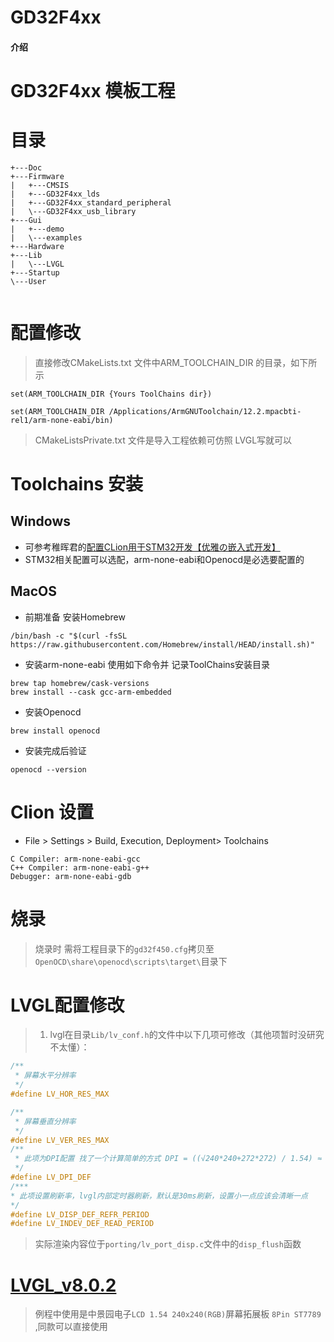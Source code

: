 # GD32F4xx

#### 介绍

# GD32F4xx 模板工程

# 目录

```
+---Doc
+---Firmware
|   +---CMSIS
|   +---GD32F4xx_lds
|   +---GD32F4xx_standard_peripheral
|   \---GD32F4xx_usb_library
+---Gui
|   +---demo
|   \---examples
+---Hardware
+---Lib
|   \---LVGL
+---Startup
\---User


```

# 配置修改

> 直接修改CMakeLists.txt 文件中ARM_TOOLCHAIN_DIR 的目录，如下所示

```text
set(ARM_TOOLCHAIN_DIR {Yours ToolChains dir})
```

```text
set(ARM_TOOLCHAIN_DIR /Applications/ArmGNUToolchain/12.2.mpacbti-rel1/arm-none-eabi/bin)
```

> CMakeListsPrivate.txt 文件是导入工程依赖可仿照 LVGL写就可以

# Toolchains 安装

## Windows

- 可参考稚晖君的[配置CLion用于STM32开发【优雅の嵌入式开发】](https://zhuanlan.zhihu.com/p/145801160)
- STM32相关配置可以选配，arm-none-eabi和Openocd是必选要配置的

## MacOS

- 前期准备 安装Homebrew

```shell
/bin/bash -c "$(curl -fsSL https://raw.githubusercontent.com/Homebrew/install/HEAD/install.sh)"
```

- 安装arm-none-eabi 使用如下命令并 记录ToolChains安装目录

```shell
brew tap homebrew/cask-versions
brew install --cask gcc-arm-embedded
```

- 安装Openocd

```shell
brew install openocd
```

- 安装完成后验证

```shell
openocd --version
```

# Clion 设置

- File > Settings > Build, Execution, Deployment> Toolchains

```text
C Compiler: arm-none-eabi-gcc
C++ Compiler: arm-none-eabi-g++
Debugger: arm-none-eabi-gdb
```

# 烧录
> 烧录时 需将工程目录下的```gd32f450.cfg```拷贝至 ```OpenOCD\share\openocd\scripts\target\```目录下

# LVGL配置修改

> 1. lvgl在目录```Lib/lv_conf.h```的文件中以下几项可修改（其他项暂时没研究不太懂）：

```c
/**
 * 屏幕水平分辨率
 */
#define LV_HOR_RES_MAX

/**
 * 屏幕垂直分辨率
 */
#define LV_VER_RES_MAX
/**
 * 此项为DPI配置 找了一个计算简单的方式 DPI = ((√240*240+272*272) / 1.54) ≈ 220
 */
#define LV_DPI_DEF
/***
* 此项设置刷新率，lvgl内部定时器刷新，默认是30ms刷新，设置小一点应该会清晰一点
*/
#define LV_DISP_DEF_REFR_PERIOD
#define LV_INDEV_DEF_READ_PERIOD
```

> 实际渲染内容位于```porting/lv_port_disp.c```文件中的```disp_flush```函数

# [LVGL_v8.0.2](https://docs.lvgl.io/master/index.html)

> 例程中使用是中景园电子```LCD 1.54 240x240(RGB)```屏幕拓展板 ```8Pin ST7789 ```,同款可以直接使用